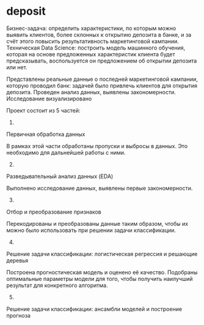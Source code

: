 # deposit
Бизнес-задача: определить характеристики, по которым можно выявить клиентов, более склонных к открытию депозита в банке, и за счёт этого повысить результативность маркетинговой кампании.
Техническая  Data Science: построить модель машинного обучения, которая на основе предложенных характеристик клиента будет предсказывать, воспользуется он предложением об открытии депозита или нет.


Представлены реальные данные о последней маркетинговой кампании, которую проводил банк: задачей было привлечь клиентов для открытия депозита. Проведен анализ данных, 
выявлены закономерности. Исследование визуализировано

Проект состоит из 5 частей:

1.
Первичная обработка данных

В рамках этой части обработаны пропуски и выбросы в данных. Это необходимо для дальнейшей работы с ними.

2.
Разведывательный анализ данных (EDA)

Выполнено исследование данных, выявлены первые закономерности.

3.
Отбор и преобразование признаков

Перекодированы и преобразованы данные таким образом, чтобы их можно было использовать при решении задачи классификации.

4.
Решение задачи классификации: логистическая регрессия и решающие деревья

Построена прогностическая модель и оценено её качество. Подобраны оптимальные параметры модели для того, чтобы получить наилучший результат для конкретного алгоритма.

5.
Решение задачи классификации: ансамбли моделей и построение прогноза

